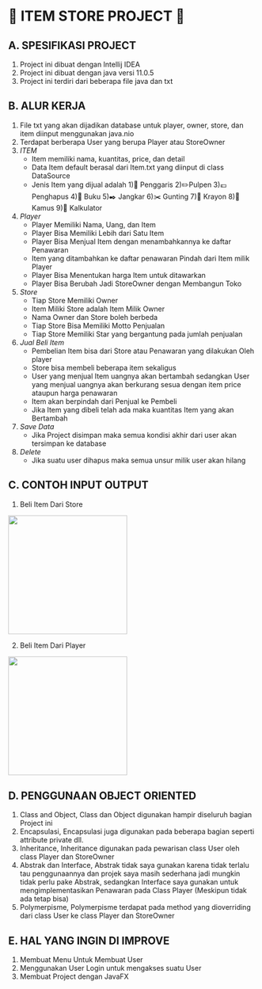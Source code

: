 # :convenience_store:  ITEM STORE PROJECT  :department_store:

## A. SPESIFIKASI PROJECT 

1. Project ini dibuat dengan Intellij IDEA
2. Project ini dibuat dengan java versi 11.0.5
3. Project ini terdiri dari beberapa file java dan txt

## B. ALUR KERJA

1. File txt yang akan dijadikan database untuk player, owner, store, dan item diinput menggunakan java.nio
2. Terdapat berberapa User yang berupa Player atau StoreOwner
3. *ITEM*
   - Item memiliki nama, kuantitas, price, dan detail
   - Data Item default berasal dari Item.txt yang diinput di class DataSource
   - Jenis Item yang dijual adalah
     1):straight_ruler: Penggaris
     2):pencil2:Pulpen
     3):pound: Penghapus
     4):closed_book: Buku 
     5):black_nib: Jangkar
     6):scissors: Gunting
     7):purse: Krayon
     8):notebook: Kamus
     9):vibration_mode: Kalkulator
3. *Player*
   - Player Memiliki Nama, Uang, dan Item
   - Player Bisa Memiliki Lebih dari Satu Item
   - Player Bisa Menjual Item dengan menambahkannya ke daftar Penawaran
   - Item yang ditambahkan ke daftar penawaran Pindah dari Item milik Player
   - Player Bisa Menentukan harga Item untuk ditawarkan
   - Player Bisa Berubah Jadi StoreOwner dengan Membangun Toko
4. *Store*
   - Tiap Store Memiliki Owner
   - Item Miliki Store adalah Item Milik Owner
   - Nama Owner dan Store boleh berbeda
   - Tiap Store Bisa Memiliki Motto Penjualan
   - Tiap Store Memiliki Star yang bergantung pada jumlah penjualan
5. *Jual Beli Item*
   - Pembelian Item bisa dari Store atau Penawaran yang dilakukan Oleh player
   - Store bisa membeli beberapa item sekaligus
   - User yang menjual Item uangnya akan bertambah sedangkan User yang menjual uangnya akan berkurang sesua dengan item price ataupun harga penawaran
   - Item akan berpindah dari Penjual ke Pembeli
   - Jika Item yang dibeli telah ada maka kuantitas Item yang akan Bertambah
6. *Save Data*
   - Jika Project disimpan maka semua kondisi akhir dari user akan tersimpan ke database
7. *Delete*
   - Jika suatu user dihapus maka semua unsur milik user akan hilang


## C. CONTOH INPUT OUTPUT


1. Beli Item Dari Store
<img src="https://user-images.githubusercontent.com/54715920/77844030-54a08480-71d5-11ea-8fb3-c813bf40923e.gif" width="240">





2. Beli Item Dari Player
<img src="https://user-images.githubusercontent.com/54715920/77844191-eb217580-71d6-11ea-93dc-de672d3207a6.gif" width="240">

## D. PENGGUNAAN OBJECT ORIENTED
1. Class and Object, Class dan Object digunakan hampir diseluruh bagian Project ini
2. Encapsulasi, Encapsulasi juga digunakan pada beberapa bagian seperti attribute private dll.
3. Inheritance, Inheritance digunakan pada pewarisan class User oleh class Player dan StoreOwner
4. Abstrak dan Interface, Abstrak tidak saya gunakan karena tidak terlalu tau penggunaannya dan projek saya masih sederhana jadi mungkin tidak perlu pake Abstrak, sedangkan Interface saya gunakan untuk mengimplementasikan Penawaran pada Class Player (Meskipun tidak ada tetap bisa)
5. Polymerpisme, Polymerpisme terdapat pada method yang dioverriding dari class User ke class Player dan StoreOwner

## E. HAL YANG INGIN DI IMPROVE
1. Membuat Menu Untuk Membuat User
2. Menggunakan User Login untuk mengakses suatu User
3. Membuat Project dengan JavaFX
